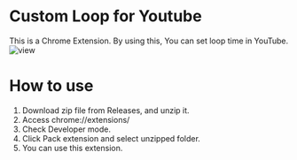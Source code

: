 # Custom Loop for Youtube
This is a Chrome Extension.
By using this, You can set loop time in YouTube.
![view](https://user-images.githubusercontent.com/119599381/212870228-ae6ba06b-6a42-43f9-bd89-c65eb900a8b9.png)

# How to use
1. Download zip file from Releases, and unzip it.
2. Access chrome://extensions/
3. Check Developer mode.
4. Click Pack extension and select unzipped folder.
5. You can use this extension. 
